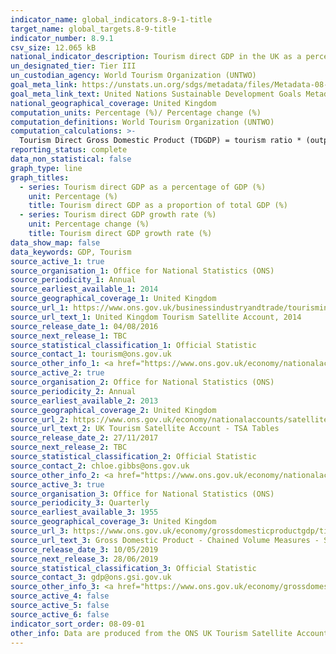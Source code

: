 ```yaml
---
indicator_name: global_indicators.8-9-1-title
target_name: global_targets.8-9-title
indicator_number: 8.9.1
csv_size: 12.065 kB
national_indicator_description: Tourism direct GDP in the UK as a percentage of GDP (CVM) and in growth rate 
un_designated_tier: Tier III
un_custodian_agency: World Tourism Organization (UNTWO) 
goal_meta_link: https://unstats.un.org/sdgs/metadata/files/Metadata-08-09-01.pdf
goal_meta_link_text: United Nations Sustainable Development Goals Metadata (PDF 526 KB)
national_geographical_coverage: United Kingdom
computation_units: Percentage (%)/ Percentage change (%)
computation_definitions: World Tourism Organization (UNTWO)
computation_calculations: >-
  Tourism Direct Gross Domestic Product (TDGDP) = tourism ratio * (output of domestic producers – internal tourism consumption + taxes less subsidies). TDGDP as % GDP = (TDGDP / GDP CVM [£m]) * 100 OR In growth rate (%) = ((TDGDP in year[x] - TDGDP in year [x-1]) / TDGDP[x-1]) * 100
reporting_status: complete
data_non_statistical: false
graph_type: line
graph_titles:
  - series: Tourism direct GDP as a percentage of GDP (%)
    unit: Percentage (%)
    title: Tourism direct GDP as a proportion of total GDP (%)
  - series: Tourism direct GDP growth rate (%)
    unit: Percentage change (%)
    title: Tourism direct GDP growth rate (%)
data_show_map: false
data_keywords: GDP, Tourism
source_active_1: true
source_organisation_1: Office for National Statistics (ONS)
source_periodicity_1: Annual  
source_earliest_available_1: 2014
source_geographical_coverage_1: United Kingdom 
source_url_1: https://www.ons.gov.uk/businessindustryandtrade/tourismindustry/adhocs/005978unitedkingdomtourismsatelliteaccount2014
source_url_text_1: United Kingdom Tourism Satellite Account, 2014
source_release_date_1: 04/08/2016
source_next_release_1: TBC
source_statistical_classification_1: Official Statistic 
source_contact_1: tourism@ons.gov.uk
source_other_info_1: <a href="https://www.ons.gov.uk/economy/nationalaccounts/satelliteaccounts/bulletins/uktourismsatelliteaccountuktsa/2013">Source metadata</a>
source_active_2: true
source_organisation_2: Office for National Statistics (ONS)
source_periodicity_2: Annual  
source_earliest_available_2: 2013
source_geographical_coverage_2: United Kingdom 
source_url_2: https://www.ons.gov.uk/economy/nationalaccounts/satelliteaccounts/datasets/uktourismsatelliteaccounttsatables
source_url_text_2: UK Tourism Satellite Account - TSA Tables
source_release_date_2: 27/11/2017
source_next_release_2: TBC
source_statistical_classification_2: Official Statistic 
source_contact_2: chloe.gibbs@ons.gov.uk 
source_other_info_2: <a href="https://www.ons.gov.uk/economy/nationalaccounts/satelliteaccounts/bulletins/uktourismsatelliteaccountuktsa/2013">Source metadata</a>
source_active_3: true
source_organisation_3: Office for National Statistics (ONS)
source_periodicity_3: Quarterly  
source_earliest_available_3: 1955
source_geographical_coverage_3: United Kingdom 
source_url_3: https://www.ons.gov.uk/economy/grossdomesticproductgdp/timeseries/abmi/pn2
source_url_text_3: Gross Domestic Product - Chained Volume Measures - Seasonally Adjusted £m
source_release_date_3: 10/05/2019
source_next_release_3: 28/06/2019
source_statistical_classification_3: Official Statistic 
source_contact_3: gdp@ons.gsi.gov.uk
source_other_info_3: <a href="https://www.ons.gov.uk/economy/grossdomesticproductgdp/qmis/grossdomesticproductgdpqmi">Source metadata</a>
source_active_4: false
source_active_5: false
source_active_6: false
indicator_sort_order: 08-09-01
other_info: Data are produced from the ONS UK Tourism Satellite Accounts, and ONS GDP statistics. Data follows the UN specification for this indicator. This indicator has been identified in collaboration with topic experts.
---
```

